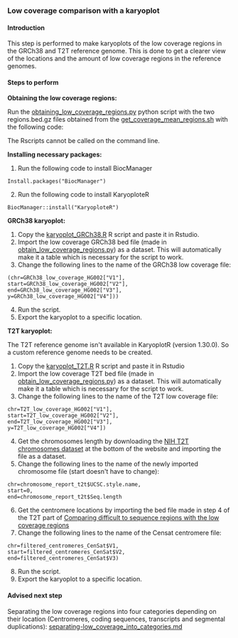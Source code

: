 ### Low coverage comparison with a karyoplot 

#### Introduction
This step is performed to make karyoplots of the low coverage regions in the GRCh38 and T2T reference genome.
This is done to get a clearer view of the locations and the amount of low coverage regions in the reference genomes. 

#### Steps to perform

**Obtaining the low coverage regions:**

Run the [obtaining_low_coverage_regions.py](https://github.com/WoutPoelen/Internship_T2T/blob/main/scripts/python/obtaining_low_coverage_regions.py) 
python script with the two regions.bed.gz files obtained from the
[get_coverage_mean_regions.sh](https://github.com/WoutPoelen/Internship_T2T/blob/main/scripts/bash/get_coverage_mean_regions.sh) with the following code:

The Rscripts cannot be called on the command line.

**Installing necessary packages:**
1. Run the following code to install BiocManager
```
Install.packages("BiocManager")
```
2. Run the following code to install KaryoploteR
```
BiocManager::install("KaryoploteR")
```

**GRCh38 karyoplot:**
1. Copy the [karyoplot_GRCh38.R](https://github.com/WoutPoelen/Internship_T2T/blob/main/scripts/r/karyoplot_GRCh38.R) R script and paste it in Rstudio.
2. Import the low coverage GRCh38 bed file (made in [obtain_low_coverage_regions.py](https://github.com/WoutPoelen/Internship_T2T/blob/main/scripts/python/obtaining_low_coverage_regions.py))  as a dataset. This will automatically make it a table which is necessary for the script to work.
3. Change the following lines to the name of the GRCh38 low coverage file:
```
(chr=GRCh38_low_coverage_HG002["V1"],
start=GRCh38_low_coverage_HG002["V2"], 
end=GRCh38_low_coverage_HG002["V3"],
y=GRCh38_low_coverage_HG002["V4"]))
```
4. Run the script.
5. Export the karyoplot to a specific location.


**T2T karyoplot:**

The T2T reference genome isn't available in KaryoplotR (version 1.30.0). So a custom reference genome needs to be created.
1. Copy the [karyoplot_T2T.R](https://github.com/WoutPoelen/Internship_T2T/blob/main/scripts/r/karyoplot_T2T.R) R script and paste it in Rstudio
2. Import the low coverage T2T bed file (made in [obtain_low_coverage_regions.py](https://github.com/WoutPoelen/Internship_T2T/blob/main/scripts/python/obtaining_low_coverage_regions.py)) as a dataset. This will automatically make it a table which is necessary for the script to work.
3. Change the following lines to the name of the T2T low coverage file:
```
chr=T2T_low_coverage_HG002["V1"], 
start=T2T_low_coverage_HG002["V2"], 
end=T2T_low_coverage_HG002["V3"],
y=T2T_low_coverage_HG002["V4"])
```
4. Get the chromosomes length by downloading the [NIH T2T chromosomes dataset](https://www.ncbi.nlm.nih.gov/datasets/genome/GCF_009914755.1/) at the bottom of the website and importing the file as a dataset.
5. Change the following lines to the name of the newly imported chromosome file (start doesn't have to change):
```
chr=chromosome_report_t2t$UCSC.style.name,
start=0, 
end=chromosome_report_t2t$Seq.length
```
6. Get the centromere locations by importing the bed file made in step 4 of the T2T part of [Comparing difficult to sequence regions with the low coverage regions](https://github.com/WoutPoelen/Internship_T2T/blob/main/documentation/separating_low_coverage_into_categories.md)
7. Change the following lines to the name of the Censat centromere file:
```
chr=filtered_centromeres_CenSat$V1,
start=filtered_centromeres_CenSat$V2,
end=filtered_centromeres_CenSat$V3)
```
8. Run the script.
9. Export the karyoplot to a specific location.

#### Advised next step
Separating the low coverage regions into four categories depending on their location
(Centromeres, coding sequences, transcripts and segmental duplications):
[separating-low_coverage_into_categories.md](https://github.com/WoutPoelen/Internship_T2T/tree/main/documentation/separating_low_coverage_into_categories.md)
